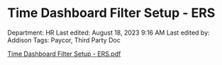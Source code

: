 # Time Dashboard Filter Setup - ERS

Department: HR
Last edited: August 18, 2023 9:16 AM
Last edited by: Addison
Tags: Paycor, Third Party Doc

[Time Dashboard Filter Setup - ERS.pdf](Time%20Dashboard%20Filter%20Setup%20-%20ERS%20626846a6c7234983a73bcba000bdcddc/Time_Dashboard_Filter_Setup_-_ERS.pdf)